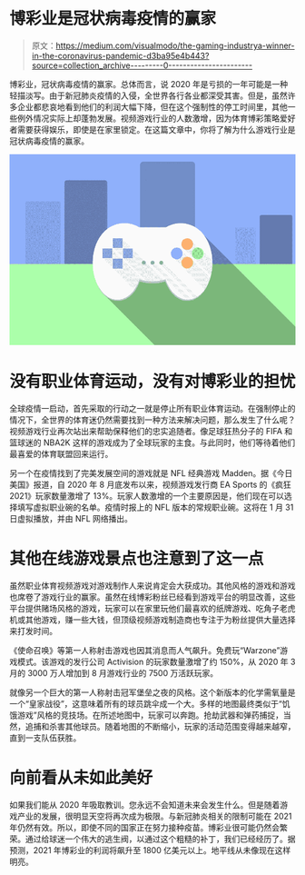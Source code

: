 # 博彩业是冠状病毒疫情的赢家

> 原文：<https://medium.com/visualmodo/the-gaming-industrya-winner-in-the-coronavirus-pandemic-d3ba95e4b443?source=collection_archive---------0----------------------->

博彩业，冠状病毒疫情的赢家。总体而言，说 2020 年是亏损的一年可能是一种轻描淡写。由于新冠肺炎疫情的入侵，全世界各行各业都深受其害。但是，虽然许多企业都悲哀地看到他们的利润大幅下降，但在这个强制性的停工时间里，其他一些例外情况实际上却蓬勃发展。视频游戏行业的人数激增，因为体育博彩策略爱好者需要获得娱乐，即使是在家里锁定。在这篇文章中，你将了解为什么游戏行业是冠状病毒疫情的赢家。

![](img/351df8d0116d53f21605d26f73ff93ab.png)

# 没有职业体育运动，没有对博彩业的担忧

全球疫情一启动，首先采取的行动之一就是停止所有职业体育运动。在强制停止的情况下，全世界的体育迷仍然需要找到一种方法来解决问题，那么发生了什么呢？视频游戏行业再次站出来帮助保释他们的忠实追随者。像足球狂热分子的 FIFA 和篮球迷的 NBA2K 这样的游戏成为了全球玩家的主食。与此同时，他们等待着他们最喜爱的体育联盟回来运行。

另一个在疫情找到了完美发展空间的游戏就是 NFL 经典游戏 Madden。据《今日美国》报道，自 2020 年 8 月底发布以来，视频游戏发行商 EA Sports 的《疯狂 2021》玩家数量激增了 13%。玩家人数激增的一个主要原因是，他们现在可以选择填写虚拟职业碗的名单。疫情时报上的 NFL 版本的常规职业碗。这将在 1 月 31 日虚拟播放，并由 NFL 网络播出。

# 其他在线游戏景点也注意到了这一点

虽然职业体育视频游戏对游戏制作人来说肯定会大获成功。其他风格的游戏和游戏也席卷了游戏行业的赢家。虽然在线博彩粉丝已经看到游戏平台的明显改善，这些平台提供赌场风格的游戏，玩家可以在家里玩他们最喜欢的纸牌游戏、吃角子老虎机或其他游戏，赚一些大钱，但顶级视频游戏制造商也专注于为粉丝提供大量选择来打发时间。

《使命召唤》等第一人称射击游戏也因其消息而人气飙升。免费玩“Warzone”游戏模式。该游戏的发行公司 Activision 的玩家数量激增了约 150%，从 2020 年 3 月的 3000 万人增加到 8 月游戏行业的 7500 万活跃玩家。

就像另一个巨大的第一人称射击冠军堡垒之夜的风格。这个新版本的化学需氧量是一个“皇家战役”，这意味着所有的球员跳伞成一个大。多样的地图最终类似于“饥饿游戏”风格的竞技场。在所述地图中，玩家可以奔跑。抢劫武器和弹药捕捉，当然，追捕和杀害其他球员。随着地图的不断缩小，玩家的活动范围变得越来越窄，直到一支队伍获胜。

# 向前看从未如此美好

如果我们能从 2020 年吸取教训。您永远不会知道未来会发生什么。但是随着游戏产业的发展，很明显天空将再次成为极限。与新冠肺炎相关的限制可能在 2021 年仍然有效。所以，即使不同的国家正在努力接种疫苗。博彩业很可能仍然会繁荣。通过给球迷一个伟大的逃生阀，以通过这个粗糙的补丁，我们已经经历了。据预测，2021 年博彩业的利润将飙升至 1800 亿美元以上。地平线从未像现在这样明亮。